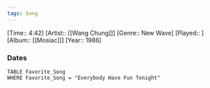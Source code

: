 ```yaml
---
tags: Song  
---
```

[Time:: 4:42]
[Artist:: [[Wang Chung]]]
[Genre:: New Wave]
[Played:: ]
[Album:: [[Mosiac]]]
[Year:: 1986]
### Dates
````dataview
TABLE Favorite_Song
WHERE Favorite_Song = "Everybody Have Fun Tonight"
````